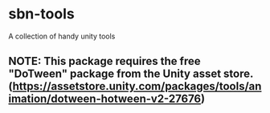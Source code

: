# sbn-tools
A collection of handy unity tools

## NOTE: This package requires the free "DoTween" package from the Unity asset store. (https://assetstore.unity.com/packages/tools/animation/dotween-hotween-v2-27676)
